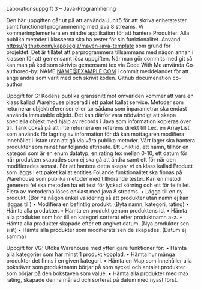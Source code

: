 Laborationsuppgift 3 – Java-Programmering

Den här uppgiften går ut på att använda Junit5 för att skriva enhetstester samt functionell
programmering med java 8 streams. Vi kommerimplementera en mindre applikation för att hantera
Produkter. Alla publika metoder i klasserna ska ha tester för sin funktionalitet.
Använd https://github.com/kappsegla/maven-java-template som grund för projektet. Det är tillåtet
att parprogrammera tillsammans med någon annan i klassen för att gemensamt lösa uppgiften.
När man gör commits med git så kan man på kod som skrivits gemensamt tex via Code With Me
använda Co-authored-by: NAME <NAME@EXAMPLE.COM> i commit meddelandet för att ange andra som
varit med och skrivit koden.
Github documenation co-author

Uppgift för G:
Kodens publika gränssnitt mot omvärlden kommer att vara en klass kallad Warehouse placerad i
ett paket kallat service. Metoder som returnerar objektreferenser eller tar sådana som inparametrar
ska endast använda immutable objekt. Det kan därför vara nödvändigt att skapa speciella objekt
med hjälp av records i Java som information kopieras över till.
Tänk också på att inte returnera en referens direkt till t.ex. en ArrayList som används för lagring av
information för då kan mottagaren modifiera innehållet i listan utan att gå via våra publika metoder.
Vårt lager ska hantera produkter som minst har följande attribute. Ett unikt id, ett namn, tillhör en
kategori som är en enum datatyp, en rating tex mellan 0-10, ett datum för när produkten skapades
som ej ska gå att ändra samt ett för när den modifierades senast. För att hantera detta skapar vi en
klass kallad Product som läggs i ett paket kallat entities
Följande funktionalitet ska finnas på Warehouse som publika metoder med tillhörande tester. Kan
en metod generera fel ska metoden ha ett test för lyckad körning och ett för felfallet. Flera av
metoderna löses enklast med java 8 streams.
• Lägga till en ny produkt. (Bör ha någon enkel validering så att produkter utan namn ej kan
läggas till)
• Modifiera en befintlig produkt. (Byta namn, kategori, rating)
• Hämta alla produkter.
• Hämta en produkt genom produktens id.
• Hämta alla produkter som hör till en kategori sorterat efter produktnamn a-z.
• Hämta alla produkter skapade efter ett angivet datum. (Nya produkter sen sist)
• Hämta alla produkter som modifierats sen de skapades. (Datum ej samma)

Uppgift för VG:
Utöka Warehouse med ytterligare funktioner för:
• Hämta alla kategorier som har minst 1 produkt kopplad.
• Hämta hur många produkter det finns i en given kategori.
• Hämta en Map som innehåller alla bokstäver som produktnamn börjar på som nyckel och
antalet produkter som börjar på den bokstaven som value.
• Hämta alla produkter med max rating, skapade denna månad och sorterat på datum med
nyast först.